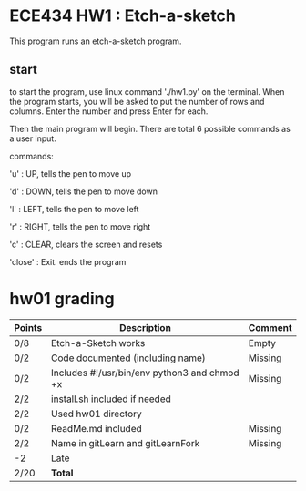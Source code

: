 # ECE434 HW1 : Etch-a-sketch

This program runs an etch-a-sketch program.

## start
to start the program, use linux command './hw1.py' on the terminal.
When the program starts, you will be asked to put the number of rows and columns. Enter the number and press Enter for each.

Then the main program will begin. There are total 6 possible commands as a user input.

commands:

'u' : UP, tells the pen to move up

'd' : DOWN, tells the pen to move down

'l' : LEFT, tells the pen to move left

'r' : RIGHT, tells the pen to move right

'c' : CLEAR, clears the screen and resets

'close' : Exit. ends the program


# hw01 grading

| Points      | Description | Comment
| ----------- | ----------- | -------
|  0/8 | Etch-a-Sketch works | Empty
|  0/2 | Code documented (including name) | Missing
|  0/2 | Includes #!/usr/bin/env python3 and chmod +x | Missing
|  2/2 | install.sh included if needed |
|  2/2 | Used hw01 directory |
|  0/2 | ReadMe.md included | Missing
|  2/2 | Name in gitLearn and gitLearnFork | Missing
|  -2  | Late 
|  2/20 | **Total**

